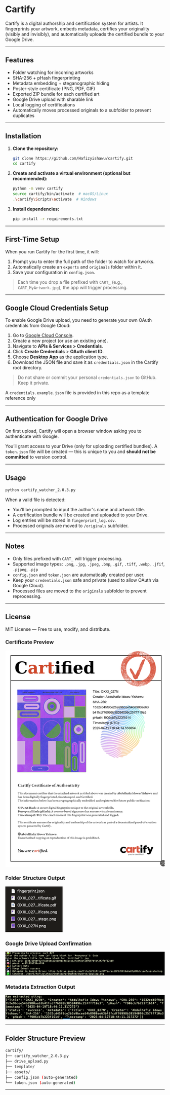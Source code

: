 # Cartify

Cartify is a digital authorship and certification system for artists. It fingerprints your artwork, embeds metadata, certifies your originality (visibly and invisibly), and automatically uploads the certified bundle to your Google Drive.

---

## Features

- Folder watching for incoming artworks
- SHA-256 + pHash fingerprinting
- Metadata embedding + steganographic hiding
- Poster-style certificate (PNG, PDF, GIF)
- Exported ZIP bundle for each certified art
- Google Drive upload with sharable link
- Local logging of certifications
- Automatically moves processed originals to a subfolder to prevent duplicates

---

## Installation

1. **Clone the repository:**
   ```bash
   git clone https://github.com/Hafizyishawu/cartify.git
   cd cartify
   ```

2. **Create and activate a virtual environment (optional but recommended):**
   ```bash
   python -m venv cartify
   source cartify/bin/activate  # macOS/Linux
   .\cartify\Scripts\activate  # Windows
   ```

3. **Install dependencies:**
   ```bash
   pip install -r requirements.txt
   ```

---

## First-Time Setup

When you run Cartify for the first time, it will:

1. Prompt you to enter the full path of the folder to watch for artworks.
2. Automatically create an `exports` and `originals` folder within it.
3. Save your configuration in `config.json`.

> Each time you drop a file prefixed with `CART_` (e.g., `CART_MyArtwork.jpg`), the app will trigger processing.


---

## Google Cloud Credentials Setup

To enable Google Drive upload, you need to generate your own OAuth credentials from Google Cloud:

1. Go to [Google Cloud Console](https://console.cloud.google.com/).
2. Create a new project (or use an existing one).
3. Navigate to **APIs & Services > Credentials**.
4. Click **Create Credentials** > **OAuth client ID**.
5. Choose **Desktop App** as the application type.
6. Download the JSON file and save it as `credentials.json` in the Cartify root directory.

> Do not share or commit your personal `credentials.json` to GitHub. Keep it private.

A `credentials.example.json` file is provided in this repo as a template reference only


---

## Authentication for Google Drive

On first upload, Cartify will open a browser window asking you to authenticate with Google.

You’ll grant access to your Drive (only for uploading certified bundles). A `token.json` file will be created — this is unique to you and **should not be committed** to version control.

---

## Usage

```bash
python cartify_watcher_2.0.3.py
```

When a valid file is detected:
- You'll be prompted to input the author's name and artwork title.
- A certification bundle will be created and uploaded to your Drive.
- Log entries will be stored in `fingerprint_log.csv`.
- Processed originals are moved to `/originals` subfolder.

---

## Notes

- Only files prefixed with `CART_` will trigger processing.
- Supported image types: `.png`, `.jpg`, `.jpeg`, `.bmp`, `.gif`, `.tiff`, `.webp`, `.jfif`, `.pjpeg`, `.pjp`
- `config.json` and `token.json` are automatically created per user.
- Keep your `credentials.json` safe and private (used to allow OAuth via Google Cloud).
- Processed files are moved to the `originals` subfolder to prevent reprocessing.

---

## License

MIT License — Free to use, modify, and distribute.

### Certificate Preview
![Certificate Preview](assets/certificate_preview.png)

### Folder Structure Output
![Folder Structure](assets/folder_structure.png)

### Google Drive Upload Confirmation
![Drive Upload](assets/drive_upload.png)

### Metadata Extraction Output
![Metadata Extraction](assets/metadata_extraction.png)

---

## Folder Structure Preview

```bash
cartify/
├── cartify_watcher_2.0.3.py
├── drive_upload.py
├── template/
├── assets/
├── config.json (auto-generated)
└── token.json (auto-generated)
```

---
